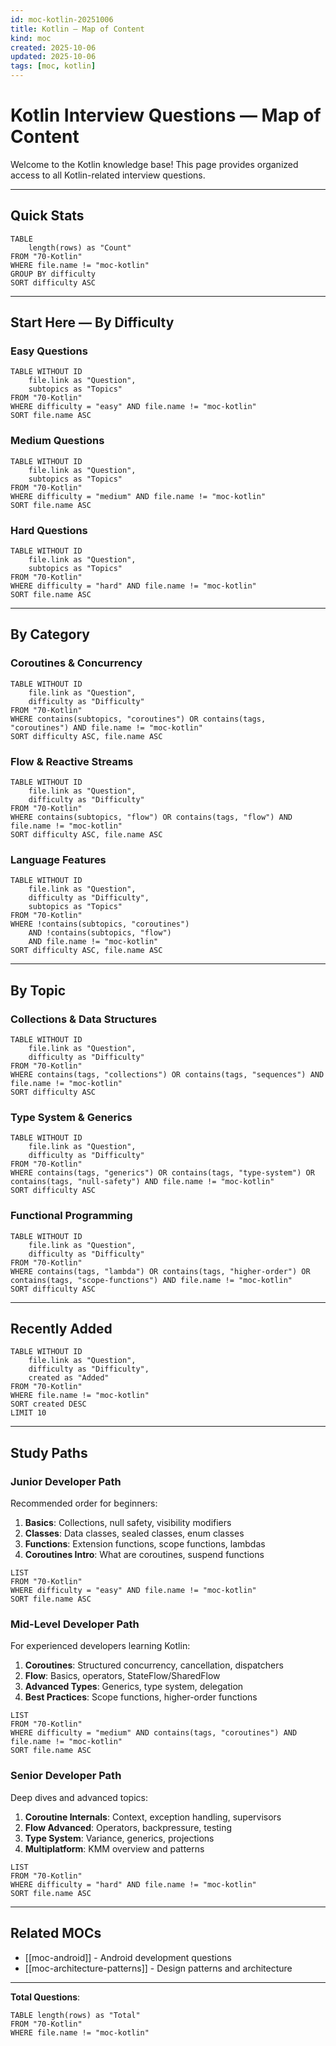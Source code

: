 ```yaml
---
id: moc-kotlin-20251006
title: Kotlin — Map of Content
kind: moc
created: 2025-10-06
updated: 2025-10-06
tags: [moc, kotlin]
---
```


# Kotlin Interview Questions — Map of Content

Welcome to the Kotlin knowledge base! This page provides organized access to all Kotlin-related interview questions.

---

## Quick Stats

```dataview
TABLE
    length(rows) as "Count"
FROM "70-Kotlin"
WHERE file.name != "moc-kotlin"
GROUP BY difficulty
SORT difficulty ASC
```

---

## Start Here — By Difficulty

### Easy Questions

```dataview
TABLE WITHOUT ID
    file.link as "Question",
    subtopics as "Topics"
FROM "70-Kotlin"
WHERE difficulty = "easy" AND file.name != "moc-kotlin"
SORT file.name ASC
```

### Medium Questions

```dataview
TABLE WITHOUT ID
    file.link as "Question",
    subtopics as "Topics"
FROM "70-Kotlin"
WHERE difficulty = "medium" AND file.name != "moc-kotlin"
SORT file.name ASC
```

### Hard Questions

```dataview
TABLE WITHOUT ID
    file.link as "Question",
    subtopics as "Topics"
FROM "70-Kotlin"
WHERE difficulty = "hard" AND file.name != "moc-kotlin"
SORT file.name ASC
```

---

## By Category

### Coroutines & Concurrency

```dataview
TABLE WITHOUT ID
    file.link as "Question",
    difficulty as "Difficulty"
FROM "70-Kotlin"
WHERE contains(subtopics, "coroutines") OR contains(tags, "coroutines") AND file.name != "moc-kotlin"
SORT difficulty ASC, file.name ASC
```

### Flow & Reactive Streams

```dataview
TABLE WITHOUT ID
    file.link as "Question",
    difficulty as "Difficulty"
FROM "70-Kotlin"
WHERE contains(subtopics, "flow") OR contains(tags, "flow") AND file.name != "moc-kotlin"
SORT difficulty ASC, file.name ASC
```

### Language Features

```dataview
TABLE WITHOUT ID
    file.link as "Question",
    difficulty as "Difficulty",
    subtopics as "Topics"
FROM "70-Kotlin"
WHERE !contains(subtopics, "coroutines")
    AND !contains(subtopics, "flow")
    AND file.name != "moc-kotlin"
SORT difficulty ASC, file.name ASC
```

---

## By Topic

### Collections & Data Structures

```dataview
TABLE WITHOUT ID
    file.link as "Question",
    difficulty as "Difficulty"
FROM "70-Kotlin"
WHERE contains(tags, "collections") OR contains(tags, "sequences") AND file.name != "moc-kotlin"
SORT difficulty ASC
```

### Type System & Generics

```dataview
TABLE WITHOUT ID
    file.link as "Question",
    difficulty as "Difficulty"
FROM "70-Kotlin"
WHERE contains(tags, "generics") OR contains(tags, "type-system") OR contains(tags, "null-safety") AND file.name != "moc-kotlin"
SORT difficulty ASC
```

### Functional Programming

```dataview
TABLE WITHOUT ID
    file.link as "Question",
    difficulty as "Difficulty"
FROM "70-Kotlin"
WHERE contains(tags, "lambda") OR contains(tags, "higher-order") OR contains(tags, "scope-functions") AND file.name != "moc-kotlin"
SORT difficulty ASC
```

---

## Recently Added

```dataview
TABLE WITHOUT ID
    file.link as "Question",
    difficulty as "Difficulty",
    created as "Added"
FROM "70-Kotlin"
WHERE file.name != "moc-kotlin"
SORT created DESC
LIMIT 10
```

---

## Study Paths

### Junior Developer Path

Recommended order for beginners:

1. **Basics**: Collections, null safety, visibility modifiers
2. **Classes**: Data classes, sealed classes, enum classes
3. **Functions**: Extension functions, scope functions, lambdas
4. **Coroutines Intro**: What are coroutines, suspend functions

```dataview
LIST
FROM "70-Kotlin"
WHERE difficulty = "easy" AND file.name != "moc-kotlin"
SORT file.name ASC
```

### Mid-Level Developer Path

For experienced developers learning Kotlin:

1. **Coroutines**: Structured concurrency, cancellation, dispatchers
2. **Flow**: Basics, operators, StateFlow/SharedFlow
3. **Advanced Types**: Generics, type system, delegation
4. **Best Practices**: Scope functions, higher-order functions

```dataview
LIST
FROM "70-Kotlin"
WHERE difficulty = "medium" AND contains(tags, "coroutines") AND file.name != "moc-kotlin"
SORT file.name ASC
```

### Senior Developer Path

Deep dives and advanced topics:

1. **Coroutine Internals**: Context, exception handling, supervisors
2. **Flow Advanced**: Operators, backpressure, testing
3. **Type System**: Variance, generics, projections
4. **Multiplatform**: KMM overview and patterns

```dataview
LIST
FROM "70-Kotlin"
WHERE difficulty = "hard" AND file.name != "moc-kotlin"
SORT file.name ASC
```

---

## Related MOCs

- [[moc-android]] - Android development questions
- [[moc-architecture-patterns]] - Design patterns and architecture

---

**Total Questions**:
```dataview
TABLE length(rows) as "Total"
FROM "70-Kotlin"
WHERE file.name != "moc-kotlin"
```
